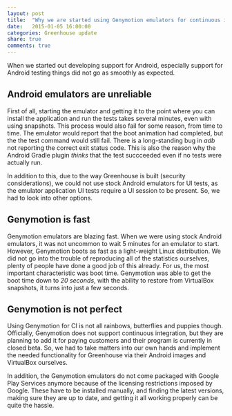```yaml
---
layout: post
title:  "Why we are started using Genymotion emulators for continuous integration"
date:   2015-01-05 16:00:00
categories: Greenhouse update
share: true
comments: true
---
```


When we started out developing support for Android, especially support for Android testing things did not go as smoothly as expected. 

<!--more-->

Android emulators are unreliable
--------------------------------

First of all, starting the emulator and getting it to the point where you can install the application and run the tests takes several minutes, even with using snapshots. This process would also fail for some reason,  from time to time. The emulator would report that the boot animation had completed, but the the test command would still fail. There is a long-standing bug in *adb* not reporting the correct exit status code. This is also the reason why the Android Gradle plugin *thinks* that the test succceeded even if no tests were actually run. 

In addition to this, due to the way Greenhouse is built (security considerations), we could not use stock Android emulators for UI tests, as the emulator application UI tests require a UI session to be present. So, we had to look into other options.

Genymotion is fast
------------------

Genymotion emulators are blazing fast. When we were using stock Android emulators, it was not uncommon to wait 5 minutes for an emulator to start. However, Genymotion boots as fast as a light-weight Linux distribution. We did not go into the trouble of reproducing all of the statistics ourselves, plenty of people have done a good job of this already. For us, the most important characteristic was boot time. Genymotion was able to get the boot time down to *20 seconds*, with the ability to restore from VirtualBox snapshots, it turns into just a few seconds.


Genymotion is not perfect
-------------------------

Using Genymotion for CI is not all rainbows, butterflies and puppies though. Officially, Genymotion does not support continuous integration, but they are planning to add it for paying customers and their program is currently in closed beta. So, we had to take matters into our own hands and implement the needed functionality for Greenhouse via their Android images and VirtualBox ourselves.

In addition, the Genymotion emulators do not come packaged with Google Play Services anymore because of the licensing restrictions imposed by Google. These have to be installed manually, and finding the latest versions, making sure they are up to date, and getting it all working properly can be quite the hassle.
